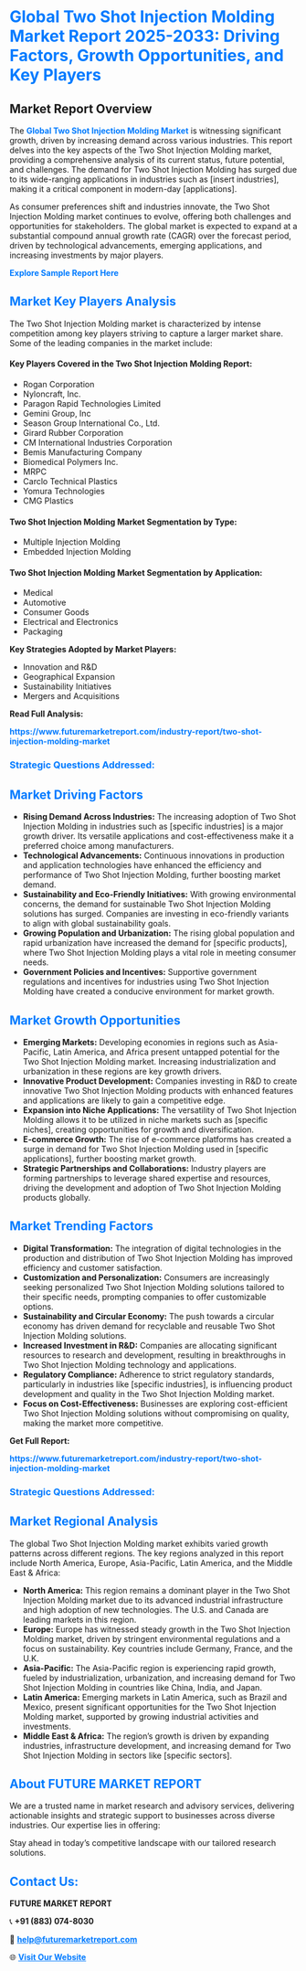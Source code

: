 <h1 style="color: #007BFF;">Global Two Shot Injection Molding Market Report 2025-2033: Driving Factors, Growth Opportunities, and Key Players</h1>

<section id="overview">
<h2>Market Report Overview</h2>
<p>The <a href="https://www.futuremarketreport.com/industry-report/two-shot-injection-molding-market" style="color: #007BFF; text-decoration: none;"><strong>Global Two Shot Injection Molding Market</strong></a> is witnessing significant growth, driven by increasing demand across various industries. This report delves into the key aspects of the Two Shot Injection Molding market, providing a comprehensive analysis of its current status, future potential, and challenges. The demand for Two Shot Injection Molding has surged due to its wide-ranging applications in industries such as [insert industries], making it a critical component in modern-day [applications].</p>
<p>As consumer preferences shift and industries innovate, the Two Shot Injection Molding market continues to evolve, offering both challenges and opportunities for stakeholders. The global market is expected to expand at a substantial compound annual growth rate (CAGR) over the forecast period, driven by technological advancements, emerging applications, and increasing investments by major players.</p>
</section>

<section id="overview">
<p><a href="https://www.futuremarketreport.com/request-sample/reportId=57717" style="color: #007BFF; text-decoration: none;"><strong>Explore Sample Report Here</strong></a></p>
</section>

<section id="key-players">
<h2 style="color: #007BFF;">Market Key Players Analysis</h2>
<p>The Two Shot Injection Molding market is characterized by intense competition among key players striving to capture a larger market share. Some of the leading companies in the market include:</p>
<h4>Key Players Covered in the Two Shot Injection Molding Report:</h4>
<ul><li>Rogan Corporation</li><li>Nyloncraft, Inc.</li><li>Paragon Rapid Technologies Limited</li><li>Gemini Group, Inc</li><li>Season Group International Co., Ltd.</li><li>Girard Rubber Corporation</li><li>CM International Industries Corporation</li><li>Bemis Manufacturing Company</li><li>Biomedical Polymers Inc.</li><li>MRPC</li><li>Carclo Technical Plastics</li><li>Yomura Technologies</li><li>CMG Plastics</li></ul>
<h4>Two Shot Injection Molding Market Segmentation by Type:</h4>
<ul><li>Multiple Injection Molding</li><li>Embedded Injection Molding</li></ul>

<h4>Two Shot Injection Molding Market Segmentation by Application:</h4>
<ul><li>Medical</li><li>Automotive</li><li>Consumer Goods</li><li>Electrical and Electronics</li><li>Packaging</li></ul>
<p><strong>Key Strategies Adopted by Market Players:</strong></p>
<ul>
<li>Innovation and R&D</li>
<li>Geographical Expansion</li>
<li>Sustainability Initiatives</li>
<li>Mergers and Acquisitions</li>
</ul>
</section>

<section>
<p><strong>Read Full Analysis: </strong></p><a href="https://www.futuremarketreport.com/industry-report/two-shot-injection-molding-market" style="color: #007BFF; text-decoration: none;"><strong>https://www.futuremarketreport.com/industry-report/two-shot-injection-molding-market</strong></a>
<h3 style="color: #007BFF;">Strategic Questions Addressed:</h3>
</section>

<section id="driving-factors">
<h2 style="color: #007BFF;">Market Driving Factors</h2>
<ul>
<li><strong>Rising Demand Across Industries:</strong> The increasing adoption of Two Shot Injection Molding in industries such as [specific industries] is a major growth driver. Its versatile applications and cost-effectiveness make it a preferred choice among manufacturers.</li>
<li><strong>Technological Advancements:</strong> Continuous innovations in production and application technologies have enhanced the efficiency and performance of Two Shot Injection Molding, further boosting market demand.</li>
<li><strong>Sustainability and Eco-Friendly Initiatives:</strong> With growing environmental concerns, the demand for sustainable Two Shot Injection Molding solutions has surged. Companies are investing in eco-friendly variants to align with global sustainability goals.</li>
<li><strong>Growing Population and Urbanization:</strong> The rising global population and rapid urbanization have increased the demand for [specific products], where Two Shot Injection Molding plays a vital role in meeting consumer needs.</li>
<li><strong>Government Policies and Incentives:</strong> Supportive government regulations and incentives for industries using Two Shot Injection Molding have created a conducive environment for market growth.</li>
</ul>
</section>

<section id="growth-opportunities">
<h2 style="color: #007BFF;">Market Growth Opportunities</h2>
<ul>
<li><strong>Emerging Markets:</strong> Developing economies in regions such as Asia-Pacific, Latin America, and Africa present untapped potential for the Two Shot Injection Molding market. Increasing industrialization and urbanization in these regions are key growth drivers.</li>
<li><strong>Innovative Product Development:</strong> Companies investing in R&D to create innovative Two Shot Injection Molding products with enhanced features and applications are likely to gain a competitive edge.</li>
<li><strong>Expansion into Niche Applications:</strong> The versatility of Two Shot Injection Molding allows it to be utilized in niche markets such as [specific niches], creating opportunities for growth and diversification.</li>
<li><strong>E-commerce Growth:</strong> The rise of e-commerce platforms has created a surge in demand for Two Shot Injection Molding used in [specific applications], further boosting market growth.</li>
<li><strong>Strategic Partnerships and Collaborations:</strong> Industry players are forming partnerships to leverage shared expertise and resources, driving the development and adoption of Two Shot Injection Molding products globally.</li>
</ul>
</section>

<section id="trending-factors">
<h2 style="color: #007BFF;">Market Trending Factors</h2>
<ul>
<li><strong>Digital Transformation:</strong> The integration of digital technologies in the production and distribution of Two Shot Injection Molding has improved efficiency and customer satisfaction.</li>
<li><strong>Customization and Personalization:</strong> Consumers are increasingly seeking personalized Two Shot Injection Molding solutions tailored to their specific needs, prompting companies to offer customizable options.</li>
<li><strong>Sustainability and Circular Economy:</strong> The push towards a circular economy has driven demand for recyclable and reusable Two Shot Injection Molding solutions.</li>
<li><strong>Increased Investment in R&D:</strong> Companies are allocating significant resources to research and development, resulting in breakthroughs in Two Shot Injection Molding technology and applications.</li>
<li><strong>Regulatory Compliance:</strong> Adherence to strict regulatory standards, particularly in industries like [specific industries], is influencing product development and quality in the Two Shot Injection Molding market.</li>
<li><strong>Focus on Cost-Effectiveness:</strong> Businesses are exploring cost-efficient Two Shot Injection Molding solutions without compromising on quality, making the market more competitive.</li>
</ul>
</section>

<section>
<p><strong>Get Full Report: </strong></p><a href="https://www.futuremarketreport.com/industry-report/two-shot-injection-molding-market" style="color: #007BFF; text-decoration: none;"><strong>https://www.futuremarketreport.com/industry-report/two-shot-injection-molding-market</strong></a>
<h3 style="color: #007BFF;">Strategic Questions Addressed:</h3>
</section>


<section id="regional-analysis">
<h2 style="color: #007BFF;">Market Regional Analysis</h2>
<p>The global Two Shot Injection Molding market exhibits varied growth patterns across different regions. The key regions analyzed in this report include North America, Europe, Asia-Pacific, Latin America, and the Middle East & Africa:</p>
<ul>
<li><strong>North America:</strong> This region remains a dominant player in the Two Shot Injection Molding market due to its advanced industrial infrastructure and high adoption of new technologies. The U.S. and Canada are leading markets in this region.</li>
<li><strong>Europe:</strong> Europe has witnessed steady growth in the Two Shot Injection Molding market, driven by stringent environmental regulations and a focus on sustainability. Key countries include Germany, France, and the U.K.</li>
<li><strong>Asia-Pacific:</strong> The Asia-Pacific region is experiencing rapid growth, fueled by industrialization, urbanization, and increasing demand for Two Shot Injection Molding in countries like China, India, and Japan.</li>
<li><strong>Latin America:</strong> Emerging markets in Latin America, such as Brazil and Mexico, present significant opportunities for the Two Shot Injection Molding market, supported by growing industrial activities and investments.</li>
<li><strong>Middle East & Africa:</strong> The region’s growth is driven by expanding industries, infrastructure development, and increasing demand for Two Shot Injection Molding in sectors like [specific sectors].</li>
</ul>
</section>

<footer>
<h2 style="color: #007BFF;">About FUTURE MARKET REPORT</h2>
<p>We are a trusted name in market research and advisory services, delivering actionable insights and strategic support to businesses across diverse industries. Our expertise lies in offering:</p>

<p>Stay ahead in today’s competitive landscape with our tailored research solutions.</p>

<h2 style="color: #007BFF;">Contact Us:</h2>
<p><strong>FUTURE MARKET REPORT</strong></p>
<p>📞 <strong>+91 (883) 074-8030</strong></p>
<p>📧 <strong><a href="mailto:help@futuremarketreport.com" style="color: #007BFF;">help@futuremarketreport.com</a></strong></p>
<p>🌐 <strong><a href="https://www.futuremarketreport.com/" style="color: #007BFF;">Visit Our Website</a></strong></p>
</footer>
